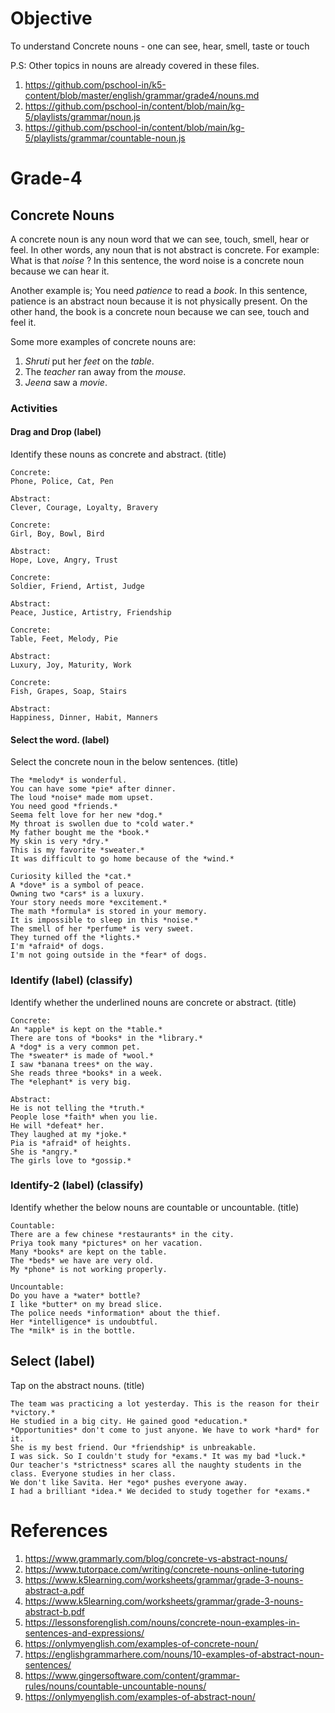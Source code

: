 # Objective

To understand Concrete nouns - one can see, hear, smell, taste or touch

P.S: Other topics in nouns are already covered in these files.
1. https://github.com/pschool-in/k5-content/blob/master/english/grammar/grade4/nouns.md
2. https://github.com/pschool-in/content/blob/main/kg-5/playlists/grammar/noun.js
3. https://github.com/pschool-in/content/blob/main/kg-5/playlists/grammar/countable-noun.js

# Grade-4

## Concrete Nouns

A concrete noun is any noun word that we can see, touch, smell, hear or feel. In other words, any noun that is not abstract is concrete. For example:
What is that *noise* ?
In this sentence, the word noise is a concrete noun because we can hear it.

Another example is;
You need *patience* to read a *book*.
In this sentence, patience is an abstract noun because it is not physically present. On the other hand, the book is a concrete noun because we can see, touch and feel it.

Some more examples of concrete nouns are:
1. *Shruti* put her *feet* on the *table*.
2. The *teacher* ran away from the *mouse*.
3. *Jeena* saw a *movie*.

### Activities

#### Drag and Drop (label)

Identify these nouns as concrete and abstract. (title)
```
Concrete:
Phone, Police, Cat, Pen

Abstract:
Clever, Courage, Loyalty, Bravery
```

```
Concrete:
Girl, Boy, Bowl, Bird

Abstract:
Hope, Love, Angry, Trust
```

```
Concrete:
Soldier, Friend, Artist, Judge

Abstract:
Peace, Justice, Artistry, Friendship
```

```
Concrete:
Table, Feet, Melody, Pie

Abstract:
Luxury, Joy, Maturity, Work
```

```
Concrete:
Fish, Grapes, Soap, Stairs

Abstract:
Happiness, Dinner, Habit, Manners
```

#### Select the word. (label)

Select the concrete noun in the below sentences. (title)
```
The *melody* is wonderful.
You can have some *pie* after dinner.
The loud *noise* made mom upset.
You need good *friends.*
Seema felt love for her new *dog.*
My throat is swollen due to *cold water.*
My father bought me the *book.*
My skin is very *dry.*
This is my favorite *sweater.*
It was difficult to go home because of the *wind.*
```

```
Curiosity killed the *cat.*
A *dove* is a symbol of peace.
Owning two *cars* is a luxury.
Your story needs more *excitement.*
The math *formula* is stored in your memory.
It is impossible to sleep in this *noise.*
The smell of her *perfume* is very sweet.
They turned off the *lights.*
I'm *afraid* of dogs.
I'm not going outside in the *fear* of dogs.
```

### Identify (label) (classify)

Identify whether the underlined nouns are concrete or abstract. (title)
```
Concrete:
An *apple* is kept on the *table.*
There are tons of *books* in the *library.*
A *dog* is a very common pet.
The *sweater* is made of *wool.*
I saw *banana trees* on the way.
She reads three *books* in a week.
The *elephant* is very big.

Abstract:
He is not telling the *truth.*
People lose *faith* when you lie.
He will *defeat* her.
They laughed at my *joke.*
Pia is *afraid* of heights.
She is *angry.*
The girls love to *gossip.*
```

### Identify-2 (label) (classify)

Identify whether the below nouns are countable or uncountable. (title)
```
Countable:
There are a few chinese *restaurants* in the city.
Priya took many *pictures* on her vacation.
Many *books* are kept on the table.
The *beds* we have are very old.
My *phone* is not working properly.

Uncountable:
Do you have a *water* bottle?
I like *butter* on my bread slice.
The police needs *information* about the thief.
Her *intelligence* is undoubtful.
The *milk* is in the bottle.
```

## Select (label)

Tap on the abstract nouns. (title)
```
The team was practicing a lot yesterday. This is the reason for their *victory.*
He studied in a big city. He gained good *education.*
*Opportunities* don't come to just anyone. We have to work *hard* for it.
She is my best friend. Our *friendship* is unbreakable.
I was sick. So I couldn't study for *exams.* It was my bad *luck.*
Our teacher's *strictness* scares all the naughty students in the class. Everyone studies in her class.
We don't like Savita. Her *ego* pushes everyone away.
I had a brilliant *idea.* We decided to study together for *exams.* 
```

# References

1. https://www.grammarly.com/blog/concrete-vs-abstract-nouns/
2. https://www.tutorpace.com/writing/concrete-nouns-online-tutoring
3. https://www.k5learning.com/worksheets/grammar/grade-3-nouns-abstract-a.pdf
4. https://www.k5learning.com/worksheets/grammar/grade-3-nouns-abstract-b.pdf
5. https://lessonsforenglish.com/nouns/concrete-noun-examples-in-sentences-and-expressions/
6. https://onlymyenglish.com/examples-of-concrete-noun/
7. https://englishgrammarhere.com/nouns/10-examples-of-abstract-noun-sentences/
8. https://www.gingersoftware.com/content/grammar-rules/nouns/countable-uncountable-nouns/
9. https://onlymyenglish.com/examples-of-abstract-noun/

